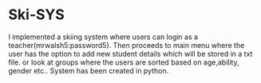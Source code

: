 # Ski-SYS
I implemented a skiing system where users can login as a teacher(mrwalsh5:password5). 
Then proceeds to main menu where the user has the option to add new student details which will be stored in a txt file.
or look at groups where the users are sorted based on age,ability, gender etc..
System has been created in python.
